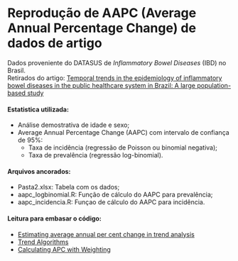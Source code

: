 # Reprodução de AAPC (Average Annual Percentage Change) de dados de artigo

Dados proveniente do DATASUS de *Inflammatory Bowel Diseases* (IBD) no Brasil.  
Retirados do artigo: [Temporal trends in the epidemiology of inflammatory bowel diseases in the public healthcare system in Brazil: A large population-based study](https://www.sciencedirect.com/science/article/pii/S2667193X22001156?via%3Dihub#bib0018)

#### Estatistica utilizada:
* Análise demostrativa de idade e sexo;
* Average Annual Percentage Change (AAPC) com intervalo de confiança de 95%:
  * Taxa de incidência (regressão de Poisson ou binomial negativa);
  * Taxa de prevalência (regressão log-binomial).
 

#### Arquivos ancorados:
* Pasta2.xlsx: Tabela com os dados;
* aapc_logbinomial.R: Função de cálculo do AAPC para prevalência;
* aapc_incidencia.R: Funçao de cálculo do AAPC para incidência.



#### Leitura para embasar o código:
* [Estimating average annual per cent change in trend analysis](https://www.ncbi.nlm.nih.gov/pmc/articles/PMC2843083/)
* [Trend Algorithms](https://seer.cancer.gov/seerstat/WebHelp/Trend_Algorithms.htm)
* [Calculating APC with Weighting](https://seer.cancer.gov/seerstat/WebHelp/Calculating_APC_with_Weighting.htm)
